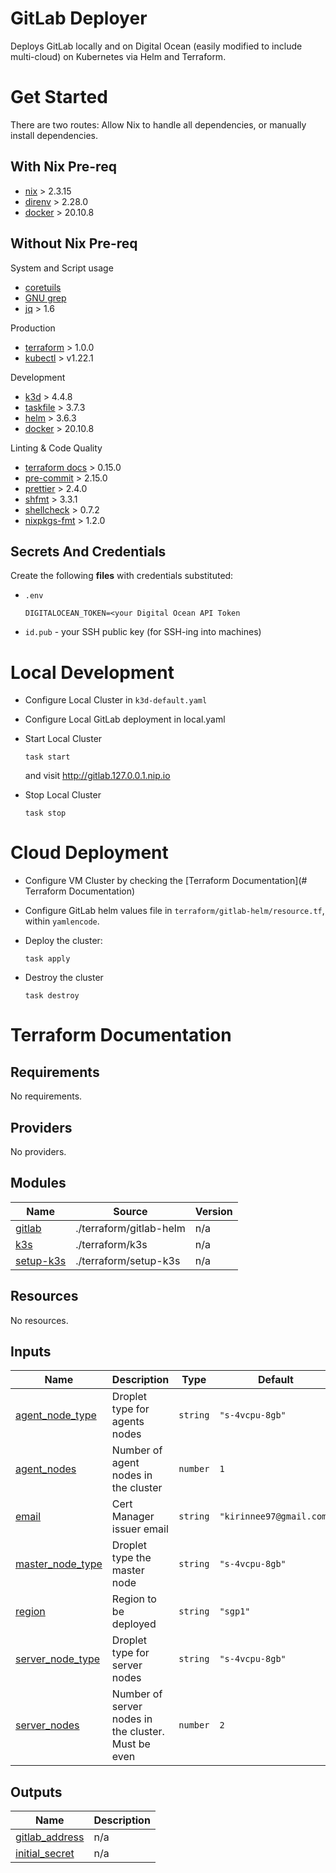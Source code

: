 # GitLab Deployer

Deploys GitLab locally and on Digital Ocean (easily modified to include multi-cloud) on Kubernetes via Helm and
Terraform.


# Get Started
There are two routes: Allow Nix to handle all dependencies, or manually install dependencies.

## With Nix Pre-req
- [nix](https://nixos.org/download.html) > 2.3.15
- [direnv](https://direnv.net/) > 2.28.0
- [docker](https://www.docker.com/products/docker-desktop) > 20.10.8

## Without Nix Pre-req

System and Script usage
- [coretuils](https://www.gnu.org/software/coreutils/)
- [GNU grep](https://www.gnu.org/software/grep/)
- [jq](https://stedolan.github.io/jq/) > 1.6

Production
- [terraform](https://www.terraform.io/) > 1.0.0
- [kubectl](https://kubernetes.io/docs/tasks/tools/) > v1.22.1

Development
- [k3d](https://k3d.io/v4.4.8/) > 4.4.8
- [taskfile](https://taskfile.dev/#/) > 3.7.3
- [helm](https://helm.sh/) > 3.6.3
- [docker](https://www.docker.com/products/docker-desktop) > 20.10.8

Linting & Code Quality
- [terraform docs](https://github.com/terraform-docs/terraform-docs) > 0.15.0
- [pre-commit](https://pre-commit.com/) > 2.15.0
- [prettier](https://prettier.io/) > 2.4.0
- [shfmt](https://github.com/mvdan/sh) > 3.3.1
- [shellcheck](https://github.com/koalaman/shellcheck) > 0.7.2
- [nixpkgs-fmt](https://github.com/nix-community/nixpkgs-fmt) > 1.2.0


## Secrets And Credentials

Create the following **files** with credentials substituted:
- `.env`
    ```
    DIGITALOCEAN_TOKEN=<your Digital Ocean API Token
    ```

- `id.pub` - your SSH public key (for SSH-ing into machines)

# Local Development

- Configure Local Cluster in `k3d-default.yaml`



- Configure Local GitLab deployment in local.yaml


- Start Local Cluster
    ```
    task start
    ```
    and visit http://gitlab.127.0.0.1.nip.io

- Stop Local Cluster
    ```
    task stop
    ```

# Cloud Deployment
- Configure VM Cluster by checking the [Terraform Documentation](# Terraform Documentation)
- Configure GitLab helm values file in `terraform/gitlab-helm/resource.tf`, within `yamlencode`.

- Deploy the cluster:
    ```
    task apply
    ```

- Destroy the cluster
    ```
    task destroy
    ```


# Terraform Documentation
<!-- BEGINNING OF PRE-COMMIT-TERRAFORM DOCS HOOK -->
## Requirements

No requirements.

## Providers

No providers.

## Modules

| Name | Source | Version |
|------|--------|---------|
| <a name="module_gitlab"></a> [gitlab](#module\_gitlab) | ./terraform/gitlab-helm | n/a |
| <a name="module_k3s"></a> [k3s](#module\_k3s) | ./terraform/k3s | n/a |
| <a name="module_setup-k3s"></a> [setup-k3s](#module\_setup-k3s) | ./terraform/setup-k3s | n/a |

## Resources

No resources.

## Inputs

| Name | Description | Type | Default | Required |
|------|-------------|------|---------|:--------:|
| <a name="input_agent_node_type"></a> [agent\_node\_type](#input\_agent\_node\_type) | Droplet type for agents nodes | `string` | `"s-4vcpu-8gb"` | no |
| <a name="input_agent_nodes"></a> [agent\_nodes](#input\_agent\_nodes) | Number of agent nodes in the cluster | `number` | `1` | no |
| <a name="input_email"></a> [email](#input\_email) | Cert Manager issuer email | `string` | `"kirinnee97@gmail.com"` | no |
| <a name="input_master_node_type"></a> [master\_node\_type](#input\_master\_node\_type) | Droplet type the master node | `string` | `"s-4vcpu-8gb"` | no |
| <a name="input_region"></a> [region](#input\_region) | Region to be deployed | `string` | `"sgp1"` | no |
| <a name="input_server_node_type"></a> [server\_node\_type](#input\_server\_node\_type) | Droplet type for server nodes | `string` | `"s-4vcpu-8gb"` | no |
| <a name="input_server_nodes"></a> [server\_nodes](#input\_server\_nodes) | Number of server nodes in the cluster. Must be even | `number` | `2` | no |

## Outputs

| Name | Description |
|------|-------------|
| <a name="output_gitlab_address"></a> [gitlab\_address](#output\_gitlab\_address) | n/a |
| <a name="output_initial_secret"></a> [initial\_secret](#output\_initial\_secret) | n/a |
<!-- END OF PRE-COMMIT-TERRAFORM DOCS HOOK -->
